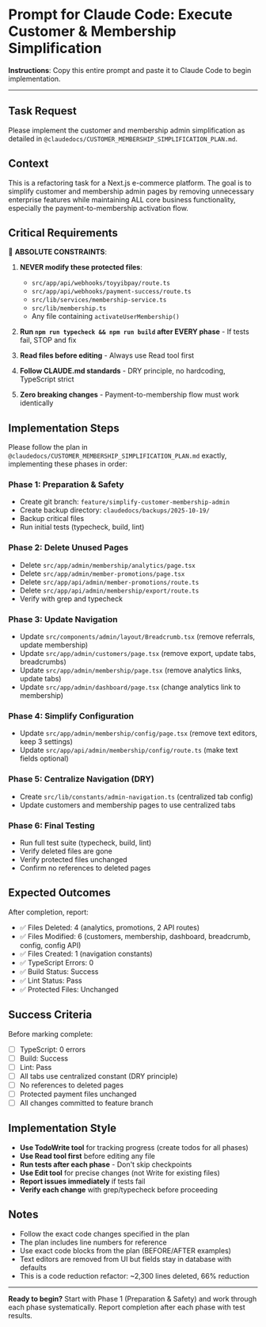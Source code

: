 # Prompt for Claude Code: Execute Customer & Membership Simplification

**Instructions**: Copy this entire prompt and paste it to Claude Code to begin implementation.

---

## Task Request

Please implement the customer and membership admin simplification as detailed in `@claudedocs/CUSTOMER_MEMBERSHIP_SIMPLIFICATION_PLAN.md`.

## Context

This is a refactoring task for a Next.js e-commerce platform. The goal is to simplify customer and membership admin pages by removing unnecessary enterprise features while maintaining ALL core business functionality, especially the payment-to-membership activation flow.

## Critical Requirements

🔴 **ABSOLUTE CONSTRAINTS**:
1. **NEVER modify these protected files**:
   - `src/app/api/webhooks/toyyibpay/route.ts`
   - `src/app/api/webhooks/payment-success/route.ts`
   - `src/lib/services/membership-service.ts`
   - `src/lib/membership.ts`
   - Any file containing `activateUserMembership()`

2. **Run `npm run typecheck && npm run build` after EVERY phase** - If tests fail, STOP and fix

3. **Read files before editing** - Always use Read tool first

4. **Follow CLAUDE.md standards** - DRY principle, no hardcoding, TypeScript strict

5. **Zero breaking changes** - Payment-to-membership flow must work identically

## Implementation Steps

Please follow the plan in `@claudedocs/CUSTOMER_MEMBERSHIP_SIMPLIFICATION_PLAN.md` exactly, implementing these phases in order:

### Phase 1: Preparation & Safety
- Create git branch: `feature/simplify-customer-membership-admin`
- Create backup directory: `claudedocs/backups/2025-10-19/`
- Backup critical files
- Run initial tests (typecheck, build, lint)

### Phase 2: Delete Unused Pages
- Delete `src/app/admin/membership/analytics/page.tsx`
- Delete `src/app/admin/member-promotions/page.tsx`
- Delete `src/app/api/admin/member-promotions/route.ts`
- Delete `src/app/api/admin/membership/export/route.ts`
- Verify with grep and typecheck

### Phase 3: Update Navigation
- Update `src/components/admin/layout/Breadcrumb.tsx` (remove referrals, update membership)
- Update `src/app/admin/customers/page.tsx` (remove export, update tabs, breadcrumbs)
- Update `src/app/admin/membership/page.tsx` (remove analytics links, update tabs)
- Update `src/app/admin/dashboard/page.tsx` (change analytics link to membership)

### Phase 4: Simplify Configuration
- Update `src/app/admin/membership/config/page.tsx` (remove text editors, keep 3 settings)
- Update `src/app/api/admin/membership/config/route.ts` (make text fields optional)

### Phase 5: Centralize Navigation (DRY)
- Create `src/lib/constants/admin-navigation.ts` (centralized tab config)
- Update customers and membership pages to use centralized tabs

### Phase 6: Final Testing
- Run full test suite (typecheck, build, lint)
- Verify deleted files are gone
- Verify protected files unchanged
- Confirm no references to deleted pages

## Expected Outcomes

After completion, report:
- ✅ Files Deleted: 4 (analytics, promotions, 2 API routes)
- ✅ Files Modified: 6 (customers, membership, dashboard, breadcrumb, config, config API)
- ✅ Files Created: 1 (navigation constants)
- ✅ TypeScript Errors: 0
- ✅ Build Status: Success
- ✅ Lint Status: Pass
- ✅ Protected Files: Unchanged

## Success Criteria

Before marking complete:
- [ ] TypeScript: 0 errors
- [ ] Build: Success
- [ ] Lint: Pass
- [ ] All tabs use centralized constant (DRY principle)
- [ ] No references to deleted pages
- [ ] Protected payment files unchanged
- [ ] All changes committed to feature branch

## Implementation Style

- **Use TodoWrite tool** for tracking progress (create todos for all phases)
- **Use Read tool first** before editing any file
- **Run tests after each phase** - Don't skip checkpoints
- **Use Edit tool** for precise changes (not Write for existing files)
- **Report issues immediately** if tests fail
- **Verify each change** with grep/typecheck before proceeding

## Notes

- Follow the exact code changes specified in the plan
- The plan includes line numbers for reference
- Use exact code blocks from the plan (BEFORE/AFTER examples)
- Text editors are removed from UI but fields stay in database with defaults
- This is a code reduction refactor: ~2,300 lines deleted, 66% reduction

---

**Ready to begin?** Start with Phase 1 (Preparation & Safety) and work through each phase systematically. Report completion after each phase with test results.
